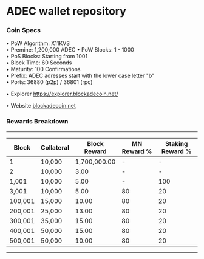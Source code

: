ADEC wallet repository
=====================================

### Coin Specs

• PoW Algorithm: X11KVS  
• Premine: 1,200,000 ADEC
• PoW Blocks: 1 - 1000  
• PoS Blocks: Starting from 1001  
• Block Time: 60 Seconds    
• Maturity: 100 Confirmations  
• Prefix: ADEC adresses start with the lower case letter "b"  
• Ports: 36880 (p2p) / 36801 (rpc)

• Explorer https://explorer.blockadecoin.net/

• Website [blockadecoin.net](https://blockadecoin.net/)

### Rewards Breakdown

---

| Block   | Collateral | Block Reward   | MN Reward % | Staking Reward % |
| ------- | ---------- | -------------- | ----------- | ---------------- |
| 1       | 10,000     | 1,700,000.00   | \-          | \-               |
| 2       | 10,000     | 3.00           | \-          | \-               |
| 1,001   | 10,000     | 5.00           | \-          | 100              |
| 3,001   | 10,000     | 5.00           | 80          | 20               |
| 100,001 | 15,000     | 10.00          | 80          | 20               |
| 200,001 | 25,000     | 13.00          | 80          | 20               |
| 300,001 | 35,000     | 15.00          | 80          | 20               |
| 400,001 | 50,000     | 15.00          | 80          | 20               |
| 500,001 | 50,000     | 10.00          | 80          | 20               |

---
